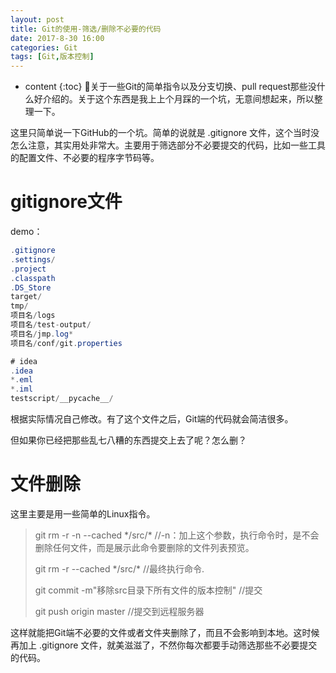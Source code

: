 ```yaml
---
layout: post
title: Git的使用-筛选/删除不必要的代码
date: 2017-8-30 16:00
categories: Git
tags: [Git,版本控制]
---
```


* content
{:toc} 
关于一些Git的简单指令以及分支切换、pull request那些没什么好介绍的。关于这个东西是我上上个月踩的一个坑，无意间想起来，所以整理一下。

这里只简单说一下GitHub的一个坑。简单的说就是 .gitignore 文件，这个当时没怎么注意，其实用处非常大。主要用于筛选部分不必要提交的代码，比如一些工具的配置文件、不必要的程序字节码等。

# gitignore文件

demo：

```java
.gitignore
.settings/
.project
.classpath
.DS_Store
target/
tmp/
项目名/logs
项目名/test-output/
项目名/jmp.log*
项目名/conf/git.properties

# idea
.idea
*.eml
*.iml
testscript/__pycache__/
```

根据实际情况自己修改。有了这个文件之后，Git端的代码就会简洁很多。

但如果你已经把那些乱七八糟的东西提交上去了呢？怎么删？

# 文件删除

这里主要是用一些简单的Linux指令。

> git rm -r -n --cached  */src/\*      //-n：加上这个参数，执行命令时，是不会删除任何文件，而是展示此命令要删除的文件列表预览。
>
> git rm -r --cached  */src/\*      //最终执行命令.
>
> git commit -m"移除src目录下所有文件的版本控制"    //提交
>
> git push origin master   //提交到远程服务器

这样就能把Git端不必要的文件或者文件夹删除了，而且不会影响到本地。这时候再加上 .gitignore 文件，就美滋滋了，不然你每次都要手动筛选那些不必要提交的代码。